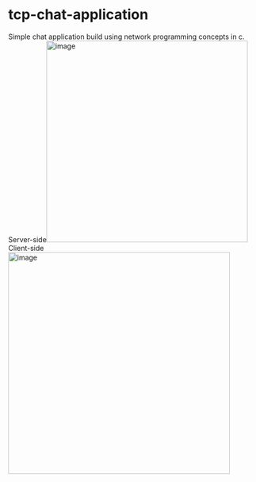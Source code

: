 # tcp-chat-application

Simple chat application build using network programming concepts in c. 
Server-side<img width="406" alt="image" src="https://github.com/smanve/tcp-chat-application/assets/43281910/dee5d693-e8d4-441b-a93e-12f753683aae">
Client-side<img width="447" alt="image" src="https://github.com/smanve/tcp-chat-application/assets/43281910/5d276c73-a1cf-424c-b92e-b2c969c6059e">

